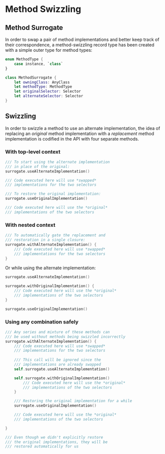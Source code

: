 Method Swizzling
================

## Method Surrogate

In order to swap a pair of method implementations and better keep track of their correspondence, a method-swizzling record type has been created with a simple outer type for method types:

```swift
enum MethodType {
	case instance, `class`
}

class MethodSurrogate {
	let owningClass: AnyClass
	let methodType: MethodType
	let originalSelector: Selector
	let alternateSelector: Selector
}
```


## Swizzling

In order to swizzle a method to use an alternate implementation, the idea of replacing an *original* method implementation with a *replacement* method implementation is codified in the API with four separate methods.


### With top-level context

```swift
/// To start using the alternate implementation
/// in place of the original:
surrogate.useAlternateImplementation()

/// Code executed here will use *swapped*
/// implementations for the two selectors

/// To restore the original implementation:
surrogate.useOriginalImplementation()

/// Code executed here will use the *original*
/// implementations of the two selectors
```

### With nested context

```swift
/// To automatically gate the replacement and
/// restoration in a single closure:
surrogate.withAlternateImplementation() {
	/// Code executed here will use *swapped*
	/// implementations for the two selectors
}
```

Or while using the alternate implementation:

```swift
surrogate.useAlternateImplementation()

surrogate.withOriginalImplementation() {
	/// Code executed here will use the *original*
	/// implementations of the two selectors
}

surrogate.useOriginalImplementation()
```

### Using any combination safely

```swift
/// Any series and mixture of these methods can
/// be used without methods being swizzled incorrectly
surrogate.withAlternateImplementation() {
	/// Code executed here will use *swapped*
	/// implementations for the two selectors
	
	/// This call will be ignored since the
	/// implementations are already swapped
	self.surrogate.useAlternateImplementation()

	self.surrogate.withOriginalImplementation() 
		/// Code executed here will use the *original*
		/// implementations of the two selectors
	}

	/// Restoring the original implementation for a while
	surrogate.useOriginalImplementation()

	/// Code executed here will use the *original*
	/// implementations of the two selectors

}

/// Even though we didn't explicitly restore
/// the original implementations, they will be
/// restored automatically for us
```
